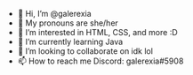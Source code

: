 - 👋 Hi, I’m @galerexia
- 🤍 My pronouns are she/her
- 👀 I’m interested in HTML, CSS, and more :D
- 🌱 I’m currently learning Java
- 💞️ I’m looking to collaborate on idk lol
- 📫 How to reach me Discord: galerexia#5908

<!---
forevertiredd/forevertiredd is a ✨ special ✨ repository because its `README.md` (this file) appears on your GitHub profile.
You can click the Preview link to take a look at your changes.
--->
